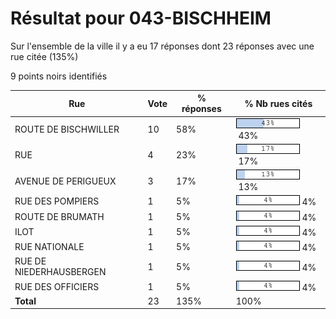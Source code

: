 # Résultat pour 043-BISCHHEIM

Sur l'ensemble de la ville il y a eu 17 réponses dont 23 réponses avec une rue citée (135%)

9 points noirs identifiés

| Rue | Vote | % réponses | % Nb rues cités|
|-----|------|------------|----------------|
| ROUTE DE BISCHWILLER | 10 | 58% | <img src="../../img/bar_43.gif" />&nbsp;43%|
| RUE | 4 | 23% | <img src="../../img/bar_17.gif" />&nbsp;17%|
| AVENUE DE PERIGUEUX | 3 | 17% | <img src="../../img/bar_13.gif" />&nbsp;13%|
| RUE DES POMPIERS | 1 | 5% | <img src="../../img/bar_4.gif" />&nbsp;4%|
| ROUTE DE BRUMATH | 1 | 5% | <img src="../../img/bar_4.gif" />&nbsp;4%|
| ILOT | 1 | 5% | <img src="../../img/bar_4.gif" />&nbsp;4%|
| RUE NATIONALE | 1 | 5% | <img src="../../img/bar_4.gif" />&nbsp;4%|
| RUE DE NIEDERHAUSBERGEN | 1 | 5% | <img src="../../img/bar_4.gif" />&nbsp;4%|
| RUE DES OFFICIERS | 1 | 5% | <img src="../../img/bar_4.gif" />&nbsp;4%|
| **Total** | 23 | 135% | 100%|

